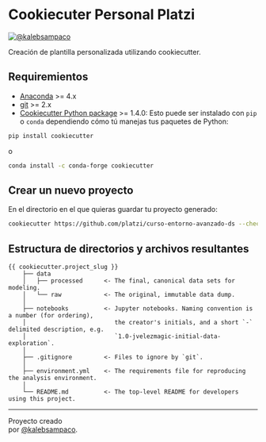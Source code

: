 # Cookiecuter Personal Platzi

<!-- badges: start -->
[![@kalebsampaco](https://img.shields.io/badge/@jvelezmagic-Sitio_personal-blue?&logoColor=white)](https://github.com/kalebsampaco) 

<!-- badges: end -->

Creación de plantilla personalizada utilizando cookiecutter.

## Requiremientos

- [Anaconda](https://www.anaconda.com/download/) >= 4.x
- [git](https://git-scm.com/) >= 2.x
- [Cookiecutter Python package](http://cookiecutter.readthedocs.org/en/latest/installation.html) >= 1.4.0:
    Esto puede ser instalado con `pip` o `conda` dependiendo cómo tú manejas tus paquetes de Python:

``` bash
pip install cookiecutter
```

o

``` bash
conda install -c conda-forge cookiecutter
```

## Crear un nuevo proyecto

En el directorio en el que quieras guardar tu proyecto generado:

```bash
cookiecutter https://github.com/platzi/curso-entorno-avanzado-ds --checkout cookiecutter-personal-platzi
```


## Estructura de directorios y archivos resultantes

    {{ cookiecutter.project_slug }}
        ├── data
        │   ├── processed      <- The final, canonical data sets for modeling.
        │   └── raw            <- The original, immutable data dump.
        │
        ├── notebooks          <- Jupyter notebooks. Naming convention is a number (for ordering),
        │                         the creator's initials, and a short `-` delimited description, e.g.
        │                         `1.0-jvelezmagic-initial-data-exploration`.
        │
        ├── .gitignore         <- Files to ignore by `git`.
        │
        ├── environment.yml    <- The requirements file for reproducing the analysis environment.
        │
        └── README.md          <- The top-level README for developers using this project.

---
Proyecto creado  
por [@kalebsampaco](https://www.linkedin.com/in/william-caleb-s%C3%A1enz-camacho-5a538a241/).